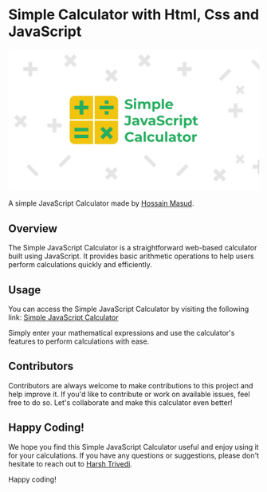 # Simple Calculator with Html, Css and JavaScript
[![Simple Javascript Calculator](https://github.com/Hossain-Masud/Project-2/blob/main/assets/images/meta.jpg)](https://harsh98trivedi.github.io/Simple-JavaScript-Calculator)

A simple JavaScript Calculator made by [Hossain Masud](https://hossain-masud.github.io/Profile/).

## Overview

The Simple JavaScript Calculator is a straightforward web-based calculator built using JavaScript. It provides basic arithmetic operations to help users perform calculations quickly and efficiently.

## Usage

You can access the Simple JavaScript Calculator by visiting the following link: [Simple JavaScript Calculator](https://harsh98trivedi.github.io/Simple-JavaScript-Calculator)

Simply enter your mathematical expressions and use the calculator's features to perform calculations with ease.

## Contributors

Contributors are always welcome to make contributions to this project and help improve it. If you'd like to contribute or work on available issues, feel free to do so. Let's collaborate and make this calculator even better!

## Happy Coding!

We hope you find this Simple JavaScript Calculator useful and enjoy using it for your calculations. If you have any questions or suggestions, please don't hesitate to reach out to [Harsh Trivedi](https://harsh98trivedi.github.io).

Happy coding!

